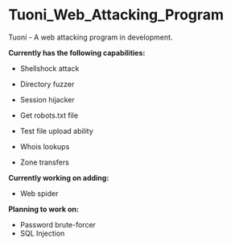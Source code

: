 # Tuoni_Web_Attacking_Program
Tuoni - A web attacking program in development.

**Currently has the following capabilities:**
    
   * Shellshock attack
    
   * Directory fuzzer
   
   * Session hijacker
    
   * Get robots.txt file
   
   * Test file upload ability
   
   * Whois lookups
   
   * Zone transfers


**Currently working on adding:**
    
   * Web spider

**Planning to work on:**
    
   * Password brute-forcer
   * SQL Injection

